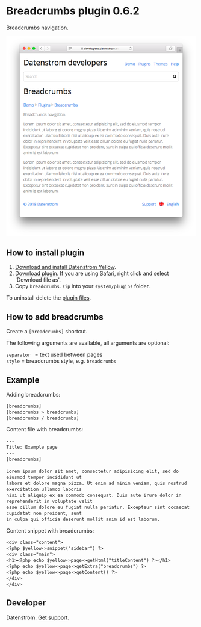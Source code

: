 Breadcrumbs plugin 0.6.2
========================
Breadcrumbs navigation.

<p align="center"><img src="breadcrumbs-screenshot.png?raw=true" alt="Screenshot"></p>

## How to install plugin

1. [Download and install Datenstrom Yellow](https://github.com/datenstrom/yellow/).
2. [Download plugin](https://github.com/datenstrom/yellow-plugins/raw/master/zip/breadcrumbs.zip). If you are using Safari, right click and select 'Download file as'.
3. Copy `breadcrumbs.zip` into your `system/plugins` folder.

To uninstall delete the [plugin files](update.ini).

## How to add breadcrumbs

Create a `[breadcrumbs]` shortcut. 

The following arguments are available, all arguments are optional:
 
`separator ` = text used between pages  
`style` = breadcrumbs style, e.g. `breadcrumbs`  
 
## Example

Adding breadcrumbs:

    [breadcrumbs]
    [breadcrumbs > breadcrumbs]
    [breadcrumbs / breadcrumbs]


Content file with breadcrumbs:

    ---
    Title: Example page
    ---
    [breadcrumbs]
        
    Lorem ipsum dolor sit amet, consectetur adipisicing elit, sed do eiusmod tempor incididunt ut 
    labore et dolore magna pizza. Ut enim ad minim veniam, quis nostrud exercitation ullamco laboris 
    nisi ut aliquip ex ea commodo consequat. Duis aute irure dolor in reprehenderit in voluptate velit 
    esse cillum dolore eu fugiat nulla pariatur. Excepteur sint occaecat cupidatat non proident, sunt 
    in culpa qui officia deserunt mollit anim id est laborum.

Content snippet with breadcrumbs:

    <div class="content">
    <?php $yellow->snippet("sidebar") ?>
    <div class="main">
    <h1><?php echo $yellow->page->getHtml("titleContent") ?></h1>
    <?php echo $yellow->page->getExtra("breadcrumbs") ?>
    <?php echo $yellow->page->getContent() ?>
    </div>
    </div>

## Developer

Datenstrom. [Get support](https://developers.datenstrom.se/help/support).

